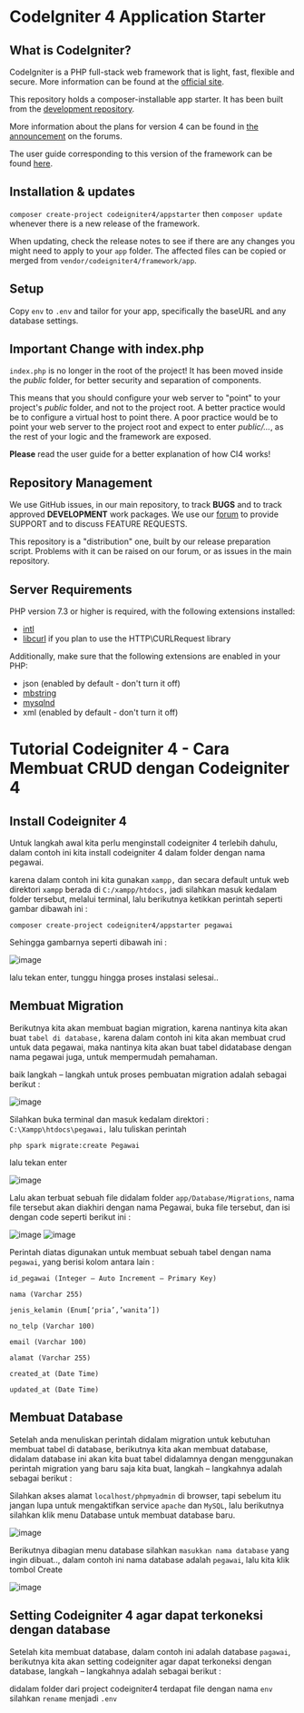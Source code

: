 # CodeIgniter 4 Application Starter

## What is CodeIgniter?

CodeIgniter is a PHP full-stack web framework that is light, fast, flexible and secure.
More information can be found at the [official site](http://codeigniter.com).

This repository holds a composer-installable app starter.
It has been built from the
[development repository](https://github.com/codeigniter4/CodeIgniter4).

More information about the plans for version 4 can be found in [the announcement](http://forum.codeigniter.com/thread-62615.html) on the forums.

The user guide corresponding to this version of the framework can be found
[here](https://codeigniter4.github.io/userguide/).

## Installation & updates

`composer create-project codeigniter4/appstarter` then `composer update` whenever
there is a new release of the framework.

When updating, check the release notes to see if there are any changes you might need to apply
to your `app` folder. The affected files can be copied or merged from
`vendor/codeigniter4/framework/app`.

## Setup

Copy `env` to `.env` and tailor for your app, specifically the baseURL
and any database settings.

## Important Change with index.php

`index.php` is no longer in the root of the project! It has been moved inside the *public* folder,
for better security and separation of components.

This means that you should configure your web server to "point" to your project's *public* folder, and
not to the project root. A better practice would be to configure a virtual host to point there. A poor practice would be to point your web server to the project root and expect to enter *public/...*, as the rest of your logic and the
framework are exposed.

**Please** read the user guide for a better explanation of how CI4 works!

## Repository Management

We use GitHub issues, in our main repository, to track **BUGS** and to track approved **DEVELOPMENT** work packages.
We use our [forum](http://forum.codeigniter.com) to provide SUPPORT and to discuss
FEATURE REQUESTS.

This repository is a "distribution" one, built by our release preparation script.
Problems with it can be raised on our forum, or as issues in the main repository.

## Server Requirements

PHP version 7.3 or higher is required, with the following extensions installed:

- [intl](http://php.net/manual/en/intl.requirements.php)
- [libcurl](http://php.net/manual/en/curl.requirements.php) if you plan to use the HTTP\CURLRequest library

Additionally, make sure that the following extensions are enabled in your PHP:

- json (enabled by default - don't turn it off)
- [mbstring](http://php.net/manual/en/mbstring.installation.php)
- [mysqlnd](http://php.net/manual/en/mysqlnd.install.php)
- xml (enabled by default - don't turn it off)

# Tutorial Codeigniter 4 - Cara Membuat CRUD dengan Codeigniter 4

## Install Codeigniter 4
Untuk langkah awal kita perlu menginstall codeigniter 4 terlebih dahulu, dalam contoh ini kita install codeigniter 4 dalam folder dengan nama pegawai.

karena dalam contoh ini kita gunakan `xampp,` dan secara default untuk web direktori `xampp` berada di `C:/xampp/htdocs,` jadi silahkan masuk kedalam folder tersebut, melalui terminal, lalu berikutnya ketikkan perintah seperti gambar dibawah ini :

`composer create-project codeigniter4/appstarter pegawai`

Sehingga gambarnya seperti dibawah ini :

![image](https://user-images.githubusercontent.com/92959023/152554136-7b109e36-9305-43a9-89ac-818adb021a21.png)

lalu tekan enter, tunggu hingga proses instalasi selesai.. 

## Membuat Migration

Berikutnya kita akan membuat bagian migration, karena nantinya kita akan buat `tabel di database,` karena dalam contoh ini kita akan membuat crud untuk data pegawai, maka nantinya kita akan buat tabel didatabase dengan nama pegawai juga, untuk mempermudah pemahaman.

baik langkah – langkah untuk proses pembuatan migration adalah sebagai berikut :

![image](https://user-images.githubusercontent.com/92959023/152555102-7894c0b7-814e-4d69-b5e7-db218b7b6ebc.png)

Silahkan buka terminal dan masuk kedalam direktori : `C:\Xampp\htdocs\pegawai,` lalu tuliskan perintah

`php spark migrate:create Pegawai`

lalu tekan enter

![image](https://user-images.githubusercontent.com/92959023/152555541-fdae61fa-7fa5-48c7-b9e9-a937546a827a.png)

Lalu akan terbuat sebuah file didalam folder `app/Database/Migrations`, nama file tersebut akan diakhiri
dengan nama Pegawai, buka file tersebut, dan isi dengan code seperti berikut ini :

![image](https://user-images.githubusercontent.com/92959023/152558971-714f5f33-4eb4-4a8b-8442-a2a8ddb01c86.png)
![image](https://user-images.githubusercontent.com/92959023/152559087-fdb5efd1-b22b-4b26-9ba2-e9a4b0b5854e.png)

Perintah diatas digunakan untuk membuat sebuah tabel dengan nama `pegawai`, yang berisi kolom antara lain :

`id_pegawai (Integer – Auto Increment – Primary Key)`

`nama (Varchar 255)`

`jenis_kelamin (Enum[‘pria’,’wanita’])`

`no_telp (Varchar 100)`

`email (Varchar 100)`

`alamat (Varchar 255)`

`created_at (Date Time)`

`updated_at (Date Time)`

## Membuat Database

Setelah anda menuliskan perintah didalam migration untuk kebutuhan membuat tabel di database, berikutnya kita akan membuat database, didalam database ini akan kita buat tabel didalamnya dengan menggunakan perintah migration yang baru saja kita buat, langkah – langkahnya adalah sebagai berikut :

Silahkan akses alamat `localhost/phpmyadmin` di browser, tapi sebelum itu jangan lupa untuk mengaktifkan service `apache` dan `MySQL`, lalu berikutnya silahkan klik menu Database untuk membuat database baru.

![image](https://user-images.githubusercontent.com/92959023/152560174-a0a53097-127b-43d1-bf46-52a0737e9c7f.png)

Berikutnya dibagian menu database silahkan `masukkan nama database` yang ingin dibuat.., dalam contoh
ini nama database adalah `pegawai`, lalu kita klik tombol Create

![image](https://user-images.githubusercontent.com/92959023/152560484-1908a381-359d-4dd7-a028-9a355759b47a.png)

## Setting Codeigniter 4 agar dapat terkoneksi dengan database


Setelah kita membuat database, dalam contoh ini adalah database `pagawai`, berikutnya kita akan setting
codeigniter agar dapat terkoneksi dengan database, langkah – langkahnya adalah sebagai berikut :

didalam folder dari project codeigniter4 terdapat file dengan nama `env` silahkan `rename` menjadi `.env`
